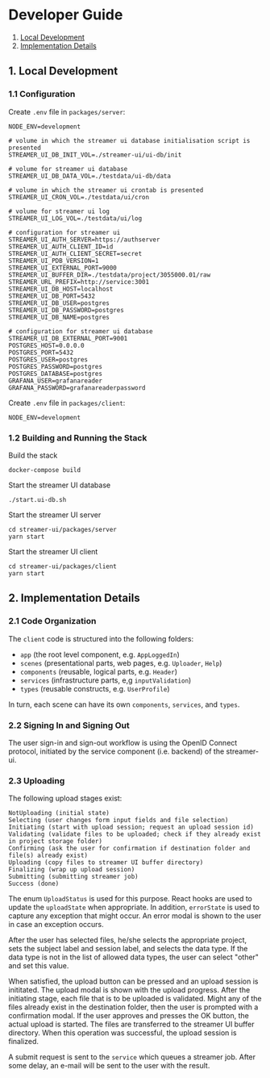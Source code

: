 # Developer Guide

1. [Local Development](#1-local-development)
2. [Implementation Details](#2-implementation-details)

## 1. Local Development

### 1.1 Configuration

Create `.env` file in `packages/server`:
```
NODE_ENV=development

# volume in which the streamer ui database initialisation script is presented
STREAMER_UI_DB_INIT_VOL=./streamer-ui/ui-db/init

# volume for streamer ui database
STREAMER_UI_DB_DATA_VOL=./testdata/ui-db/data

# volume in which the streamer ui crontab is presented
STREAMER_UI_CRON_VOL=./testdata/ui/cron

# volume for streamer ui log
STREAMER_UI_LOG_VOL=./testdata/ui/log

# configuration for streamer ui
STREAMER_UI_AUTH_SERVER=https://authserver
STREAMER_UI_AUTH_CLIENT_ID=id
STREAMER_UI_AUTH_CLIENT_SECRET=secret
STREAMER_UI_PDB_VERSION=1
STREAMER_UI_EXTERNAL_PORT=9000
STREAMER_UI_BUFFER_DIR=./testdata/project/3055000.01/raw
STREAMER_URL_PREFIX=http://service:3001
STREAMER_UI_DB_HOST=localhost
STREAMER_UI_DB_PORT=5432
STREAMER_UI_DB_USER=postgres
STREAMER_UI_DB_PASSWORD=postgres
STREAMER_UI_DB_NAME=postgres

# configuration for streamer ui database
STREAMER_UI_DB_EXTERNAL_PORT=9001
POSTGRES_HOST=0.0.0.0
POSTGRES_PORT=5432
POSTGRES_USER=postgres
POSTGRES_PASSWORD=postgres
POSTGRES_DATABASE=postgres
GRAFANA_USER=grafanareader
GRAFANA_PASSWORD=grafanareaderpassword
```

Create `.env` file in `packages/client`:
```
NODE_ENV=development
```

### 1.2 Building and Running the Stack

Build the stack
```
docker-compose build
```

Start the streamer UI database
```
./start.ui-db.sh
```

Start the streamer UI server
```
cd streamer-ui/packages/server
yarn start
```

Start the streamer UI client
```
cd streamer-ui/packages/client
yarn start
```

## 2. Implementation Details

### 2.1 Code Organization

The `client` code is structured into the following folders:

* `app` (the root level component, e.g. `AppLoggedIn`)
* `scenes` (presentational parts, web pages, e.g. `Uploader`, `Help`)
* `components` (reusable, logical parts, e.g. `Header`)
* `services` (infrastructure parts, e,g `inputValidation`)
* `types` (reusable constructs, e.g. `UserProfile`)

In turn, each scene can have its own `components`, `services`, and `types`.

### 2.2 Signing In and Signing Out

The user sign-in and sign-out workflow is using the OpenID Connect protocol, initiated by the service component (i.e. backend) of the streamer-ui.

### 2.3 Uploading

The following upload stages exist:
```
NotUploading (initial state)
Selecting (user changes form input fields and file selection)
Initiating (start with upload session; request an upload session id)
Validating (validate files to be uploaded; check if they already exist in project storage folder)
Confirming (ask the user for confirmation if destination folder and file(s) already exist)
Uploading (copy files to streamer UI buffer directory)
Finalizing (wrap up upload session)
Submitting (submitting streamer job)
Success (done)
```
The enum `UploadStatus` is used for this purpose. React hooks are used to update the `uploadState` when appropriate.
In addition, `errorState` is used to capture any exception that might occur. An error modal is shown to the user in case an exception occurs. 

After the user has selected files, he/she selects the appropriate project, sets the subject label and session label, and selects the data type. If the data type is not in the list of allowed data types, the user can select "other" and set this value.

When satisfied, the upload button can be pressed and an upload session is inititated. The upload modal is shown with the upload progress. After the initiating stage, each file that is to be uploaded is validated. Might any of the files already exist in the destination folder, then the user is prompted with a confirmation modal. If the user approves and presses the OK button, the actual upload is started. The files are transferred to the streamer UI buffer directory. When this operation was successful, the upload session is finalized.

A submit request is sent to the `service` which queues a streamer job. After some delay, an e-mail will be sent to the user with the result.
